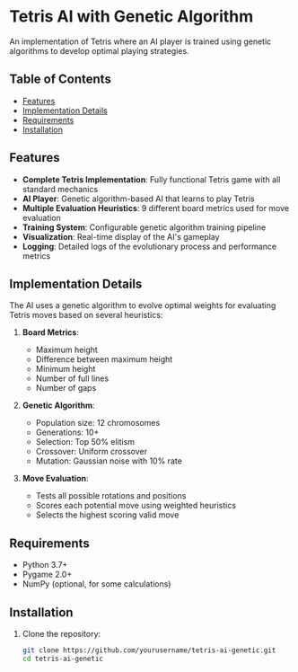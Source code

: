 # Tetris AI with Genetic Algorithm

An implementation of Tetris where an AI player is trained using genetic algorithms to develop optimal playing strategies.

## Table of Contents
- [Features](#features)
- [Implementation Details](#implementation-details)
- [Requirements](#requirements)
- [Installation](#installation)


## Features

- **Complete Tetris Implementation**: Fully functional Tetris game with all standard mechanics
- **AI Player**: Genetic algorithm-based AI that learns to play Tetris
- **Multiple Evaluation Heuristics**: 9 different board metrics used for move evaluation
- **Training System**: Configurable genetic algorithm training pipeline
- **Visualization**: Real-time display of the AI's gameplay
- **Logging**: Detailed logs of the evolutionary process and performance metrics

## Implementation Details

The AI uses a genetic algorithm to evolve optimal weights for evaluating Tetris moves based on several heuristics:

1. **Board Metrics**:
   - Maximum height
   - Difference between maximum height
   - Minimum height
   - Number of full lines
   - Number of gaps

2. **Genetic Algorithm**:
   - Population size: 12 chromosomes
   - Generations: 10+
   - Selection: Top 50% elitism
   - Crossover: Uniform crossover
   - Mutation: Gaussian noise with 10% rate

3. **Move Evaluation**:
   - Tests all possible rotations and positions
   - Scores each potential move using weighted heuristics
   - Selects the highest scoring valid move

## Requirements

- Python 3.7+
- Pygame 2.0+
- NumPy (optional, for some calculations)

## Installation

1. Clone the repository:
   ```bash
   git clone https://github.com/yourusername/tetris-ai-genetic.git
   cd tetris-ai-genetic
